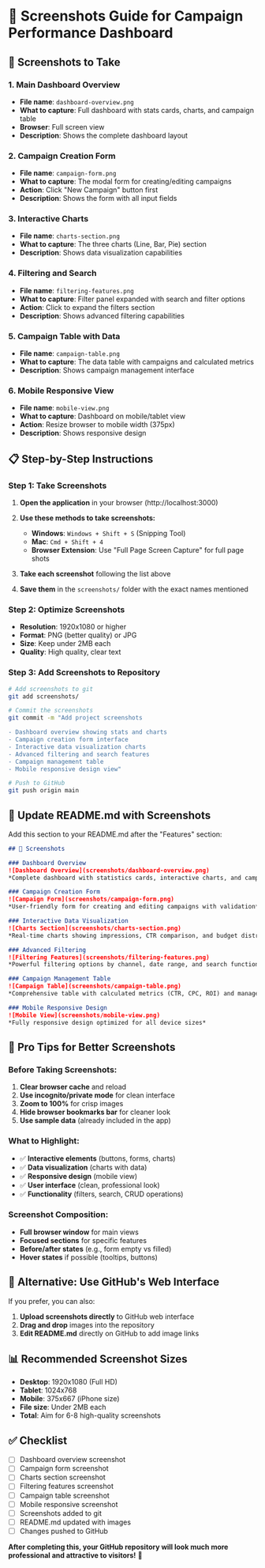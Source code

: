 # 📸 Screenshots Guide for Campaign Performance Dashboard

## 🎯 **Screenshots to Take**

### **1. Main Dashboard Overview**
- **File name**: `dashboard-overview.png`
- **What to capture**: Full dashboard with stats cards, charts, and campaign table
- **Browser**: Full screen view
- **Description**: Shows the complete dashboard layout

### **2. Campaign Creation Form**
- **File name**: `campaign-form.png`
- **What to capture**: The modal form for creating/editing campaigns
- **Action**: Click "New Campaign" button first
- **Description**: Shows the form with all input fields

### **3. Interactive Charts**
- **File name**: `charts-section.png`
- **What to capture**: The three charts (Line, Bar, Pie) section
- **Description**: Shows data visualization capabilities

### **4. Filtering and Search**
- **File name**: `filtering-features.png`
- **What to capture**: Filter panel expanded with search and filter options
- **Action**: Click to expand the filters section
- **Description**: Shows advanced filtering capabilities

### **5. Campaign Table with Data**
- **File name**: `campaign-table.png`
- **What to capture**: The data table with campaigns and calculated metrics
- **Description**: Shows campaign management interface

### **6. Mobile Responsive View**
- **File name**: `mobile-view.png`
- **What to capture**: Dashboard on mobile/tablet view
- **Action**: Resize browser to mobile width (375px)
- **Description**: Shows responsive design

## 📋 **Step-by-Step Instructions**

### **Step 1: Take Screenshots**

1. **Open the application** in your browser (http://localhost:3000)
2. **Use these methods to take screenshots:**
   - **Windows**: `Windows + Shift + S` (Snipping Tool)
   - **Mac**: `Cmd + Shift + 4`
   - **Browser Extension**: Use "Full Page Screen Capture" for full page shots

3. **Take each screenshot** following the list above
4. **Save them** in the `screenshots/` folder with the exact names mentioned

### **Step 2: Optimize Screenshots**

- **Resolution**: 1920x1080 or higher
- **Format**: PNG (better quality) or JPG
- **Size**: Keep under 2MB each
- **Quality**: High quality, clear text

### **Step 3: Add Screenshots to Repository**

```bash
# Add screenshots to git
git add screenshots/

# Commit the screenshots
git commit -m "Add project screenshots

- Dashboard overview showing stats and charts
- Campaign creation form interface
- Interactive data visualization charts
- Advanced filtering and search features
- Campaign management table
- Mobile responsive design view"

# Push to GitHub
git push origin main
```

## 📝 **Update README.md with Screenshots**

Add this section to your README.md after the "Features" section:

```markdown
## 📸 Screenshots

### Dashboard Overview
![Dashboard Overview](screenshots/dashboard-overview.png)
*Complete dashboard with statistics cards, interactive charts, and campaign management table*

### Campaign Creation Form
![Campaign Form](screenshots/campaign-form.png)
*User-friendly form for creating and editing campaigns with validation*

### Interactive Data Visualization
![Charts Section](screenshots/charts-section.png)
*Real-time charts showing impressions, CTR comparison, and budget distribution*

### Advanced Filtering
![Filtering Features](screenshots/filtering-features.png)
*Powerful filtering options by channel, date range, and search functionality*

### Campaign Management Table
![Campaign Table](screenshots/campaign-table.png)
*Comprehensive table with calculated metrics (CTR, CPC, ROI) and management actions*

### Mobile Responsive Design
![Mobile View](screenshots/mobile-view.png)
*Fully responsive design optimized for all device sizes*
```

## 🎨 **Pro Tips for Better Screenshots**

### **Before Taking Screenshots:**
1. **Clear browser cache** and reload
2. **Use incognito/private mode** for clean interface
3. **Zoom to 100%** for crisp images
4. **Hide browser bookmarks bar** for cleaner look
5. **Use sample data** (already included in the app)

### **What to Highlight:**
- ✅ **Interactive elements** (buttons, forms, charts)
- ✅ **Data visualization** (charts with data)
- ✅ **Responsive design** (mobile view)
- ✅ **User interface** (clean, professional look)
- ✅ **Functionality** (filters, search, CRUD operations)

### **Screenshot Composition:**
- **Full browser window** for main views
- **Focused sections** for specific features
- **Before/after states** (e.g., form empty vs filled)
- **Hover states** if possible (tooltips, buttons)

## 🚀 **Alternative: Use GitHub's Web Interface**

If you prefer, you can also:
1. **Upload screenshots directly** to GitHub web interface
2. **Drag and drop** images into the repository
3. **Edit README.md** directly on GitHub to add image links

## 📊 **Recommended Screenshot Sizes**

- **Desktop**: 1920x1080 (Full HD)
- **Tablet**: 1024x768
- **Mobile**: 375x667 (iPhone size)
- **File size**: Under 2MB each
- **Total**: Aim for 6-8 high-quality screenshots

## ✅ **Checklist**

- [ ] Dashboard overview screenshot
- [ ] Campaign form screenshot  
- [ ] Charts section screenshot
- [ ] Filtering features screenshot
- [ ] Campaign table screenshot
- [ ] Mobile responsive screenshot
- [ ] Screenshots added to git
- [ ] README.md updated with images
- [ ] Changes pushed to GitHub

**After completing this, your GitHub repository will look much more professional and attractive to visitors!** 🌟
